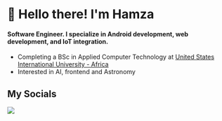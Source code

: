 # 👋 Hello there! I'm Hamza


#### Software Engineer. I specialize in Android development, web development, and IoT integration.

* Completing a BSc  in Applied Computer Technology at [United States International University - Africa]([https://choosealicense.com/licenses/mit/](https://www.usiu.ac.ke/resource/bachelor-of-science-in-applied-computer-technology))
* Interested in AI, frontend and Astronomy

## My Socials

<a href="https://www.linkedin.com/in/hamza-farhan-87288823b"><img src="https://www.google.com/url?sa=i&url=https%3A%2F%2Ftwitter.com%2FLinkedIn&psig=AOvVaw10bGT4Yu3gD6DHAwjQr9WI&ust=1693164243270000&source=images&cd=vfe&opi=89978449&ved=0CBAQjRxqFwoTCMjJkbyG-4ADFQAAAAAdAAAAABAE"></img></a>
